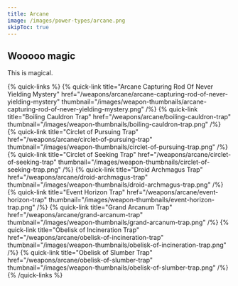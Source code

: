 ```yaml
---
title: Arcane
image: /images/power-types/arcane.png
skipToc: true
---
```


## Wooooo magic

This is magical.

{% quick-links %}
 {% quick-link
  title="Arcane Capturing Rod Of Never Yielding Mystery"
  href="/weapons/arcane/arcane-capturing-rod-of-never-yielding-mystery"
  thumbnail="/images/weapon-thumbnails/arcane-capturing-rod-of-never-yielding-mystery.png"
 /%}
 {% quick-link
  title="Boiling Cauldron Trap"
  href="/weapons/arcane/boiling-cauldron-trap"
  thumbnail="/images/weapon-thumbnails/boiling-cauldron-trap.png"
 /%}
 {% quick-link
  title="Circlet of Pursuing Trap"
  href="/weapons/arcane/circlet-of-pursuing-trap"
  thumbnail="/images/weapon-thumbnails/circlet-of-pursuing-trap.png"
 /%}
 {% quick-link
  title="Circlet of Seeking Trap"
  href="/weapons/arcane/circlet-of-seeking-trap"
  thumbnail="/images/weapon-thumbnails/circlet-of-seeking-trap.png"
 /%}
 {% quick-link
  title="Droid Archmagus Trap"
  href="/weapons/arcane/droid-archmagus-trap"
  thumbnail="/images/weapon-thumbnails/droid-archmagus-trap.png"
 /%}
 {% quick-link
  title="Event Horizon Trap"
  href="/weapons/arcane/event-horizon-trap"
  thumbnail="/images/weapon-thumbnails/event-horizon-trap.png"
 /%}
 {% quick-link
  title="Grand Arcanum Trap"
  href="/weapons/arcane/grand-arcanum-trap"
  thumbnail="/images/weapon-thumbnails/grand-arcanum-trap.png"
 /%}
 {% quick-link
  title="Obelisk of Incineration Trap"
  href="/weapons/arcane/obelisk-of-incineration-trap"
  thumbnail="/images/weapon-thumbnails/obelisk-of-incineration-trap.png"
 /%}
 {% quick-link
  title="Obelisk of Slumber Trap"
  href="/weapons/arcane/obelisk-of-slumber-trap"
  thumbnail="/images/weapon-thumbnails/obelisk-of-slumber-trap.png"
 /%}
{% /quick-links %}

